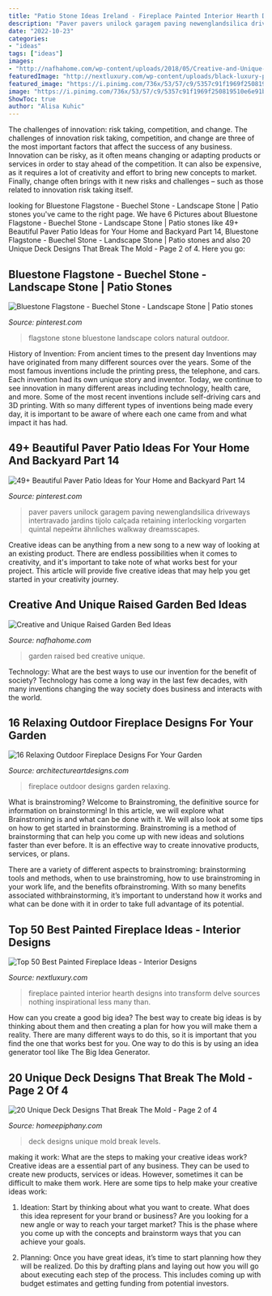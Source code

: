 ```yaml
---
title: "Patio Stone Ideas Ireland - Fireplace Painted Interior Hearth Designs Into Transform Delve Sources Nothing Inspirational Less Many Than"
description: "Paver pavers unilock garagem paving newenglandsilica driveways intertravado jardins tijolo calçada retaining interlocking vorgarten quintal перейти ähnliches walkway dreamsscapes"
date: "2022-10-23"
categories:
- "ideas"
tags: ["ideas"]
images:
- "http://nafhahome.com/wp-content/uploads/2018/05/Creative-and-Unique-Raised-Garden-Bed-Ideas-12.jpg"
featuredImage: "http://nextluxury.com/wp-content/uploads/black-luxury-painted-fireplace-ideas.jpg"
featured_image: "https://i.pinimg.com/736x/53/57/c9/5357c91f1969f250819510e6e91b0a4f.jpg"
image: "https://i.pinimg.com/736x/53/57/c9/5357c91f1969f250819510e6e91b0a4f.jpg"
ShowToc: true
author: "Alisa Kuhic"
---
```



The challenges of innovation: risk taking, competition, and change.
The challenges of innovation risk taking, competition, and change are three of the most important factors that affect the success of any business. Innovation can be risky, as it often means changing or adapting products or services in order to stay ahead of the competition. It can also be expensive, as it requires a lot of creativity and effort to bring new concepts to market. Finally, change often brings with it new risks and challenges – such as those related to innovation risk taking itself.

	

		
looking for Bluestone Flagstone - Buechel Stone - Landscape Stone | Patio stones you've came to the right page. We have 6 Pictures about Bluestone Flagstone - Buechel Stone - Landscape Stone | Patio stones like 49+ Beautiful Paver Patio Ideas for Your Home and Backyard Part 14, Bluestone Flagstone - Buechel Stone - Landscape Stone | Patio stones and also 20 Unique Deck Designs That Break The Mold - Page 2 of 4. Here you go:
		
    
## Bluestone Flagstone - Buechel Stone - Landscape Stone | Patio Stones

<img loading=lazy src="https://i.pinimg.com/736x/53/57/c9/5357c91f1969f250819510e6e91b0a4f.jpg" onerror="this.onerror=null;this.src='https://tse4.mm.bing.net/th?id=OIP.nq2ixJjEKGCluwmFajk7uAHaLH&amp;pid=15.1';" alt="Bluestone Flagstone - Buechel Stone - Landscape Stone | Patio stones">

_Source: pinterest.com_

>flagstone stone bluestone landscape colors natural outdoor. 

	

History of Invention: From ancient times to the present day
Inventions may have originated from many different sources over the years. Some of the most famous inventions include the printing press, the telephone, and cars. Each invention had its own unique story and inventor. Today, we continue to see innovation in many different areas including technology, health care, and more. Some of the most recent inventions include self-driving cars and 3D printing. With so many different types of inventions being made every day, it is important to be aware of where each one came from and what impact it has had.

    
## 49+ Beautiful Paver Patio Ideas For Your Home And Backyard Part 14

<img loading=lazy src="https://i.pinimg.com/736x/23/3f/1c/233f1c40c480ab3765bcb9e29a2164cb.jpg" onerror="this.onerror=null;this.src='https://tse1.mm.bing.net/th?id=OIP.N2piy8A6-2Me72haJPKXzAHaLH&amp;pid=15.1';" alt="49+ Beautiful Paver Patio Ideas for Your Home and Backyard Part 14">

_Source: pinterest.com_

>paver pavers unilock garagem paving newenglandsilica driveways intertravado jardins tijolo calçada retaining interlocking vorgarten quintal перейти ähnliches walkway dreamsscapes. 

	

Creative ideas can be anything from a new song to a new way of looking at an existing product. There are endless possibilities when it comes to creativity, and it's important to take note of what works best for your project. This article will provide five creative ideas that may help you get started in your creativity journey.

    
## Creative And Unique Raised Garden Bed Ideas

<img loading=lazy src="http://nafhahome.com/wp-content/uploads/2018/05/Creative-and-Unique-Raised-Garden-Bed-Ideas-12.jpg" onerror="this.onerror=null;this.src='https://tse2.mm.bing.net/th?id=OIP.zaofPVUhSNjJnHNGGCnEOgHaIV&amp;pid=15.1';" alt="Creative and Unique Raised Garden Bed Ideas">

_Source: nafhahome.com_

>garden raised bed creative unique. 

	

Technology: What are the best ways to use our invention for the benefit of society?
Technology has come a long way in the last few decades, with many inventions changing the way society does business and interacts with the world.

    
## 16 Relaxing Outdoor Fireplace Designs For Your Garden

<img loading=lazy src="https://www.architectureartdesigns.com/wp-content/uploads/2014/07/16-Relaxing-Outdoor-Fireplace-Designs-For-Your-Garden-15.jpg" onerror="this.onerror=null;this.src='https://tse1.mm.bing.net/th?id=OIP.4wu4qP8Kdgz3myJ3YyZIXgHaJm&amp;pid=15.1';" alt="16 Relaxing Outdoor Fireplace Designs For Your Garden">

_Source: architectureartdesigns.com_

>fireplace outdoor designs garden relaxing. 

	

What is brainstroming?
Welcome to Brainstroming, the definitive source for information on brainstorming! In this article, we will explore what Brainstroming is and what can be done with it. We will also look at some tips on how to get started in brainstorming.
Brainstroming is a method of brainstorming that can help you come up with new ideas and solutions faster than ever before. It is an effective way to create innovative products, services, or plans.

There are a variety of different aspects to brainstroming: brainstorming tools and methods, when to use brainstroming, how to use brainstroming in your work life, and the benefits ofbrainstroming. With so many benefits associated withbrainstorming, it’s important to understand how it works and what can be done with it in order to take full advantage of its potential.

    
## Top 50 Best Painted Fireplace Ideas - Interior Designs

<img loading=lazy src="http://nextluxury.com/wp-content/uploads/black-luxury-painted-fireplace-ideas.jpg" onerror="this.onerror=null;this.src='https://tse2.mm.bing.net/th?id=OIP.M83t2ASen46vco_45sEYDwAAAA&amp;pid=15.1';" alt="Top 50 Best Painted Fireplace Ideas - Interior Designs">

_Source: nextluxury.com_

>fireplace painted interior hearth designs into transform delve sources nothing inspirational less many than. 

	

How can you create a good big idea?
The best way to create big ideas is by thinking about them and then creating a plan for how you will make them a reality. There are many different ways to do this, so it is important that you find the one that works best for you. One way to do this is by using an idea generator tool like The Big Idea Generator.

    
## 20 Unique Deck Designs That Break The Mold - Page 2 Of 4

<img loading=lazy src="https://homeepiphany.com/wp-content/uploads/2015/06/20-Unique-Deck-Designs-That-Break-The-Mold-5.jpg" onerror="this.onerror=null;this.src='https://tse4.mm.bing.net/th?id=OIP.p7WxmOJjoVUR7K95EZAImwHaE7&amp;pid=15.1';" alt="20 Unique Deck Designs That Break The Mold - Page 2 of 4">

_Source: homeepiphany.com_

>deck designs unique mold break levels. 

	

making it work: What are the steps to making your creative ideas work?
Creative ideas are a essential part of any business. They can be used to create new products, services or ideas. However, sometimes it can be difficult to make them work. Here are some tips to help make your creative ideas work:
1. Ideation: Start by thinking about what you want to create. What does this idea represent for your brand or business? Are you looking for a new angle or way to reach your target market? This is the phase where you come up with the concepts and brainstorm ways that you can achieve your goals.

2. Planning: Once you have great ideas, it’s time to start planning how they will be realized. Do this by drafting plans and laying out how you will go about executing each step of the process. This includes coming up with budget estimates and getting funding from potential investors.


